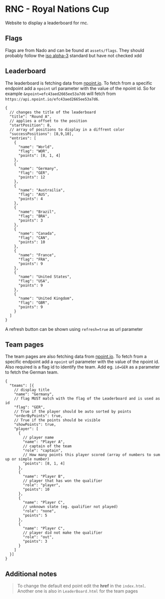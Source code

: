 # RNC - Royal Nations Cup

Website to display a leaderboard for rnc.

## Flags

Flags are from Nado and can be found at `assets/flags`. They should probably follow the [iso alpha-3](https://en.wikipedia.org/wiki/ISO_3166-1_alpha-3) standard but have not checked xdd

## Leaderboard
The leaderboard is fetching data from [npoint.io](https://www.npoint.io). To fetch from a specific endpoint add a `npoint` url parameter with the value of the npoint id. So for example `&npoint=efc43aed2665ee53a7d6` will fetch from `https://api.npoint.io/efc43aed2665ee53a7d6`.

```
{
  // changes the title of the leaderboard
  "title": "Round A",
  // applies a offset to the position
  "startPosition": 8,
  // array of positions to display in a diffrent color
  "successPositions": [8,9,10],
  "entries": [
    {
      "name": "World",
      "flag": "WOR",
      "points": [8, 1, 4]
    },
    {
      "name": "Germany",
      "flag": "GER",
      "points": 12
    },
    {
      "name": "Austrailia",
      "flag": "AUS",
      "points": 4
    },
    {
      "name": "Brazil",
      "flag": "BRA",
      "points": 3
    },
    {
      "name": "Canada",
      "flag": "CAN",
      "points": 10
    },
    {
      "name": "France",
      "flag": "FRA",
      "points": 9
    },
    {
      "name": "United States",
      "flag": "USA",
      "points": 9
    },
    {
      "name": "United Kingdom",
      "flag": "GBR",
      "points": 9
    }
  ]
}
```

A refresh button can be shown using `refresh=true` as url parameter


## Team pages
The team pages are also fetching data from [npoint.io](https://www.npoint.io). To fetch from a specific endpoint add a `npoint` url parameter with the value of the npoint id. Also required is a flag id to identify the team. Add eg. `id=GER` as a parameter to fetch the German team.

```
{
  "teams": [{
    // display title
    "name": "Germany",
    // flag MUST match with the flag of the Leaderboard and is used as id
    "flag": "GER",
    // True if the player should be auto sorted by points
    "orderByPoints": true,
    // True if the points should be visible
    "showPoints": true,
    "player": [
      {
        // player name
        "name": "Player A",
        // captain of the team
        "role": "captain",
        // How many points this player scored (array of numbers to sum up or simple number)
        "points": [8, 1, 4]
      },
      {
        "name": "Player B",
        // player that has won the qualifier
        "role": "player",
        "points": 10
      },
      {
        "name": "Player C",
        // unknown state (eg. qualifier not played)
        "role": "none",
        "points": 5
      },
      {
        "name": "Player C",
        // player did not make the qualifier
        "role": "out",
        "points": 3
      }
    ]
  }]
}
```

## Additional notes

> To change the default end point edit the **href** in the `index.html`.
> Another one is also in `LeaderBoard.html` for the team pages  
